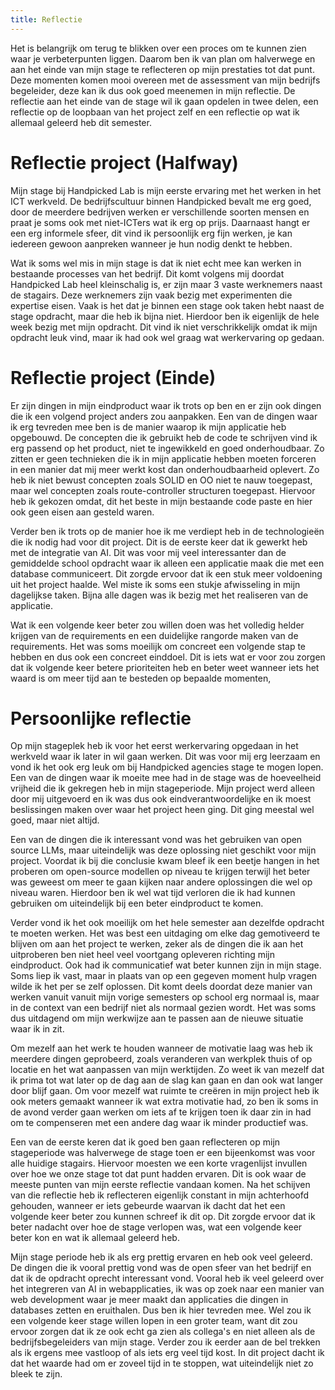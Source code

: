 ```yaml
---
title: Reflectie
---
```

Het is belangrijk om terug te blikken over een proces om te kunnen zien waar je verbeterpunten liggen. Daarom ben ik van plan om halverwege en aan het einde van mijn stage te reflecteren op mijn prestaties tot dat punt. Deze momenten komen mooi overeen met de assessment van mijn bedrijfs begeleider, deze kan ik dus ook goed meenemen in mijn reflectie. De reflectie aan het einde van de stage wil ik gaan opdelen in twee delen, een reflectie op de loopbaan van het project zelf en een reflectie op wat ik allemaal geleerd heb dit semester.

# Reflectie project (Halfway)
Mijn stage bij Handpicked Lab is mijn eerste ervaring met het werken in het ICT werkveld. De bedrijfscultuur binnen Handpicked bevalt me erg goed, door de meerdere bedrijven werken er verschillende soorten mensen en praat je soms ook met niet-ICTers wat ik erg op prijs. Daarnaast hangt er een erg informele sfeer, dit vind ik persoonlijk erg fijn werken, je kan iedereen gewoon aanpreken wanneer je hun nodig denkt te hebben. 

Wat ik soms wel mis in mijn stage is dat ik niet echt mee kan werken in bestaande processes van het bedrijf. Dit komt volgens mij doordat Handpicked Lab heel kleinschalig is, er zijn maar 3 vaste werknemers naast de stagairs. Deze werknemers zijn vaak bezig met experimenten die expertise eisen. Vaak is het dat je binnen een stage ook taken hebt naast de stage opdracht, maar die heb ik bijna niet. Hierdoor ben ik eigenlijk de hele week bezig met mijn opdracht. Dit vind ik niet verschrikkelijk omdat ik mijn opdracht leuk vind, maar ik had ook wel graag wat werkervaring op gedaan.

# Reflectie project (Einde)
Er zijn dingen in mijn eindproduct waar ik trots op ben en er zijn ook dingen die ik een volgend project anders zou aanpakken. Een van de dingen waar ik erg tevreden mee ben is de manier waarop ik mijn applicatie heb opgebouwd. De concepten die ik gebruikt heb de code te schrijven vind ik erg passend op het product, niet te ingewikkeld en goed onderhoudbaar. Zo zitten er geen technieken die ik in mijn applicatie hebben moeten forceren in een manier dat mij meer werkt kost dan onderhoudbaarheid oplevert. Zo heb ik niet bewust concepten zoals SOLID en OO niet te nauw toegepast, maar wel concepten zoals route-controller structuren toegepast. Hiervoor heb ik gekozen omdat, dit het beste in mijn bestaande code paste en hier ook geen eisen aan gesteld waren.

Verder ben ik trots op de manier hoe ik me verdiept heb in de technologieën die ik nodig had voor dit project. Dit is de eerste keer dat ik gewerkt heb met de integratie van AI. Dit was voor mij veel interessanter dan de gemiddelde school opdracht waar ik alleen een applicatie maak die met een database communiceert. Dit zorgde ervoor dat ik een stuk meer voldoening uit het project haalde. Wel miste ik soms een stukje afwisseling in mijn dagelijkse taken. Bijna alle dagen was ik bezig met het realiseren van de applicatie.

Wat ik een volgende keer beter zou willen doen was het volledig helder krijgen van de requirements en een duidelijke rangorde maken van de requirements. Het was soms moeilijk om concreet een volgende stap te hebben en dus ook een concreet einddoel. Dit is iets wat er voor zou zorgen dat ik volgende keer betere prioriteiten heb en beter weet wanneer iets het waard is om meer tijd aan te besteden op bepaalde momenten,

# Persoonlijke reflectie
Op mijn stageplek heb ik voor het eerst werkervaring opgedaan in het werkveld waar ik later in wil gaan werken. Dit was voor mij erg leerzaam en vond ik het ook erg leuk om bij Handpicked agencies stage te mogen lopen. Een van de dingen waar ik moeite mee had in de stage was de hoeveelheid vrijheid die ik gekregen heb in mijn stageperiode. Mijn project werd alleen door mij uitgevoerd en ik was dus ook eindverantwoordelijke en ik moest beslissingen maken over waar het project heen ging. Dit ging meestal wel goed, maar niet altijd. 

Een van de dingen die ik interessant vond was het gebruiken van open source LLMs, maar uiteindelijk was deze oplossing niet geschikt voor mijn project. Voordat ik bij die conclusie kwam bleef ik een beetje hangen in het proberen om open-source modellen op niveau te krijgen terwijl het beter was geweest om meer te gaan kijken naar andere oplossingen die wel op niveau waren. Hierdoor ben ik wel wat tijd verloren die ik had kunnen gebruiken om uiteindelijk bij een beter eindproduct te komen. 

Verder vond ik het ook moeilijk om het hele semester aan dezelfde opdracht te moeten werken. Het was best een uitdaging om elke dag gemotiveerd te blijven om aan het project te werken, zeker als de dingen die ik aan het uitproberen ben niet heel veel voortgang opleveren richting mijn eindproduct. Ook had ik communicatief wat beter kunnen zijn in mijn stage. Soms liep ik vast, maar in plaats van op een gegeven moment hulp vragen wilde ik het per se zelf oplossen. Dit komt deels doordat deze manier van werken vanuit vanuit mijn vorige semesters op school erg normaal is, maar in de context van een bedrijf niet als normaal gezien wordt. Het was soms dus uitdagend om mijn werkwijze aan te passen aan de nieuwe situatie waar ik in zit.

Om mezelf aan het werk te houden wanneer de motivatie laag was heb ik meerdere dingen geprobeerd, zoals veranderen van werkplek thuis of op locatie en het wat aanpassen van mijn werktijden. Zo weet ik van mezelf dat ik prima tot wat later op de dag aan de slag kan gaan en dan ook wat langer door blijf gaan. Om voor mezelf wat ruimte te creëren in mijn project heb ik ook meters gemaakt wanneer ik wat extra motivatie had, zo ben ik soms in de avond verder gaan werken om iets af te krijgen toen ik daar zin in had om te compenseren met een andere dag waar ik minder productief was. 

Een van de eerste keren dat ik goed ben gaan reflecteren op mijn stageperiode was halverwege de stage toen er een bijeenkomst was voor alle huidige stagairs. Hiervoor moesten we een korte vragenlijst invullen over hoe we onze stage tot dat punt hadden ervaren. Dit is ook waar de meeste punten van mijn eerste reflectie vandaan komen. Na het schijven van die reflectie heb ik reflecteren eigenlijk constant in mijn achterhoofd gehouden, wanneer er iets gebeurde waarvan ik dacht dat het een volgende keer beter zou kunnen schreef ik dit op. Dit zorgde ervoor dat ik beter nadacht over hoe de stage verlopen was, wat een volgende keer beter kon en wat ik allemaal geleerd heb.

Mijn stage periode heb ik als erg prettig ervaren en heb ook veel geleerd. De dingen die ik vooral prettig vond was de open sfeer van het bedrijf en dat ik de opdracht oprecht interessant vond. Vooral heb ik veel geleerd over het integreren van AI in webapplicaties, ik was op zoek naar een manier van web development waar je meer maakt dan applicaties die dingen in databases zetten en eruithalen. Dus ben ik hier tevreden mee. Wel zou ik een volgende keer stage willen lopen in een groter team, want dit zou ervoor zorgen dat ik ze ook echt ga zien als collega's en niet alleen als de bedrijfsbegeleiders van mijn stage. Verder zou ik eerder aan de bel trekken als ik ergens mee vastloop of als iets erg veel tijd kost. In dit project dacht ik dat het waarde had om er zoveel tijd in te stoppen, wat uiteindelijk niet zo bleek te zijn.
